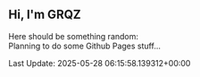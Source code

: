 ## Hi, I'm GRQZ
Here should be something random:  
Planning to do some Github Pages stuff...


Last Update: 2025-05-28 06:15:58.139312+00:00
